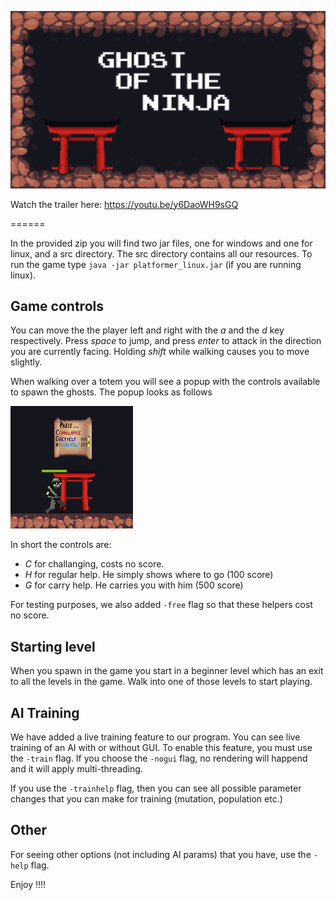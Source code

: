 ![Game logo][gamelogo]

[gamelogo]: src/group4/res/textures/start-bg.png "Game logo"


Watch the trailer here: https://youtu.be/y6DaoWH9sGQ

======

In the provided zip you will find two jar files, one for windows and one for linux, and a src directory. The src directory contains all our resources.
To run the game type `java -jar platformer_linux.jar` (if you are running linux).

## Game controls

You can move the the player left and right with the *a* and the *d* key respectively.
Press *space* to jump, and press *enter* to attack in the direction you are currently facing.
Holding *shift* while walking causes you to move slightly.

When walking over a totem you will see a popup with the controls available to spawn the ghosts.
The popup looks as follows

![ghostcontrols](src/group4/res/textures/ghost_controls.jpeg "Ghost Controls")

In short the controls are:

- *C* for challanging, costs no score.
- *H* for regular help. He simply shows where to go (100 score)
- *G* for carry help. He carries you with him (500 score)

For testing purposes, we also added `-free` flag so that these helpers cost no score.

## Starting level

When you spawn in the game you start in a beginner level which has an exit to all the levels in the game. Walk into one of those levels to start playing.

## AI Training

We have added a live training feature to our program. You can see live training of an AI with or without GUI.
To enable this feature, you must use the `-train` flag.
If you choose the `-nogui` flag, no rendering will happend and it will apply multi-threading.

If you use the `-trainhelp` flag, then you can see all possible parameter changes that you can make for training (mutation, population etc.)

## Other

For seeing other options (not including AI params) that you have, use the `-help` flag.

Enjoy !!!!
